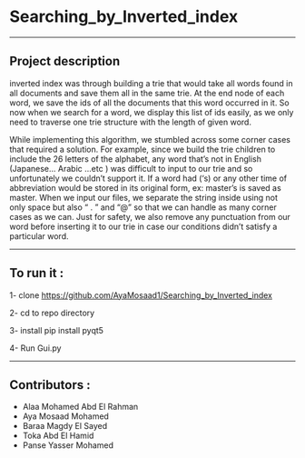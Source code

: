 # Searching_by_Inverted_index
---
## Project description
 inverted index was through building a trie that would take all words found in all documents and save them all in the same trie. At the end node of each word, we save the ids of all the documents that this word occurred in it. So now when we search for a word, we display this list of ids easily, as we only need to traverse one trie structure with the length of given word. 

While implementing this algorithm, we stumbled across some corner cases that required a solution. For example, since we build the trie children to include the 26 letters of the alphabet, any word that’s not in English (Japanese... Arabic …etc ) was difficult to input to our trie and so unfortunately we couldn’t support it. If a word had (‘s) or any other time of abbreviation would be stored in its original form, ex: master’s is saved as master. When we input our files, we separate the string inside using not only space but also “ . ”  and “@” so that we can handle as many corner cases as we can. Just for safety, we also remove any punctuation from our word before inserting it to our trie in case our conditions didn’t satisfy a particular word. 

---

## To run it :
  1- clone https://github.com/AyaMosaad1/Searching_by_Inverted_index
      
  2- cd to repo directory
  
  3- install pip install pyqt5
  
  4- Run Gui.py
  
 ---

## Contributors :

  - Alaa Mohamed Abd El Rahman
  - Aya Mosaad Mohamed
  - Baraa Magdy El Sayed
  - Toka Abd El Hamid
  - Panse Yasser Mohamed
  
